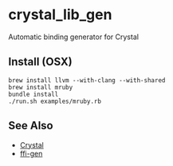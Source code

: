 crystal_lib_gen
===============

Automatic binding generator for Crystal

## Install (OSX)

```
brew install llvm --with-clang --with-shared
brew install mruby
bundle install
./run.sh examples/mruby.rb
```

## See Also
* [Crystal](https://github.com/manastech/crystal)
* [ffi-gen](https://github.com/neelance/ffi-gen)
